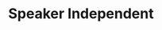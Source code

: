 ---
types: "word"

title: "Speaker Independent"

categories: ['']

tags: ['Speaker', 'Independent']

arabic: 'غير التابعة للمتحدث'

arexps: []

enwords: ['Speaker Independent']

enexps: []

arlexicons: 'غ'

enlexicons: 'S'

authors: ['Ruqayya Roshdy']

translators: ['']

citations: 'العربية والذكاء الاصطناعي'

sources: 'مركز الملك عبدالله بن عبدالعزيز الدولي لخدمة اللغة العربية'

word: "true"

slug: ""
---